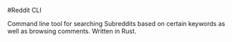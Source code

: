 #Reddit CLI

Command line tool for searching Subreddits based on certain keywords as 
well as browsing comments. Written in Rust.
